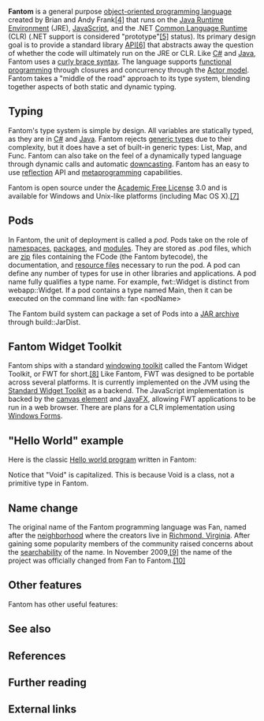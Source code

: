 **Fantom** is a general purpose [object-oriented programming language][0] created by Brian and Andy Frank[\[4\]][1] that runs on the [Java Runtime Environment][2] (JRE), [JavaScript][3], and the .NET [Common Language Runtime][4] (CLR) (.NET support is considered "prototype"[\[5\]][5] status). Its primary design goal is to provide a standard library [API][6][\[6\]][7] that abstracts away the question of whether the code will ultimately run on the JRE or CLR. Like [C\#][8] and [Java][9], Fantom uses a [curly brace syntax][10]. The language supports [functional programming][11] through closures and concurrency through the [Actor model][12]. Fantom takes a "middle of the road" approach to its type system, blending together aspects of both static and dynamic typing.

## Typing

Fantom's type system is simple by design. All variables are statically typed, as they are in [C\#][8] and [Java][9]. Fantom rejects [generic types][13] due to their complexity, but it does have a set of built-in generic types: List, Map, and Func. Fantom can also take on the feel of a dynamically typed language through dynamic calls and automatic [downcasting][14]. Fantom has an easy to use [reflection][15] API and [metaprogramming][16] capabilities.

Fantom is open source under the [Academic Free License][17] 3.0 and is available for Windows and Unix-like platforms (including Mac OS X).[\[7\]][18]

## Pods

In Fantom, the unit of deployment is called a _pod_. Pods take on the role of [namespaces][19], [packages][20], and [modules][21]. They are stored as .pod files, which are [zip][22] files containing the FCode (the Fantom bytecode), the documentation, and [resource files][23] necessary to run the pod. A pod can define any number of types for use in other libraries and applications. A pod name fully qualifies a type name. For example, fwt::Widget is distinct from webapp::Widget. If a pod contains a type named Main, then it can be executed on the command line with: fan <podName\>

The Fantom build system can package a set of Pods into a [JAR archive][24] through build::JarDist.

## Fantom Widget Toolkit

Fantom ships with a standard [windowing toolkit][25] called the Fantom Widget Toolkit, or FWT for short.[\[8\]][26] Like Fantom, FWT was designed to be portable across several platforms. It is currently implemented on the JVM using the [Standard Widget Toolkit][27] as a backend. The JavaScript implementation is backed by the [canvas element][28] and [JavaFX][29], allowing FWT applications to be run in a web browser. There are plans for a CLR implementation using [Windows Forms][30].

## "Hello World" example

Here is the classic [Hello world program][31] written in Fantom:

Notice that "Void" is capitalized. This is because Void is a class, not a primitive type in Fantom.

## Name change

The original name of the Fantom programming language was Fan, named after the [neighborhood][32] where the creators live in [Richmond, Virginia][33]. After gaining some popularity members of the community raised concerns about the [searchability][34] of the name. In November 2009,[\[9\]][35] the name of the project was officially changed from Fan to Fantom.[\[10\]][36]

## Other features

Fantom has other useful features:

## See also

## References

## Further reading

## External links

[0]: /wiki/Object-oriented_programming_language "Object-oriented programming language"
[1]: #cite_note-4
[2]: /wiki/Java_Runtime_Environment "Java Runtime Environment"
[3]: /wiki/JavaScript "JavaScript"
[4]: /wiki/Common_Language_Runtime "Common Language Runtime"
[5]: #cite_note-5
[6]: /wiki/Application_programming_interface "Application programming interface"
[7]: #cite_note-6
[8]: /wiki/C_Sharp_(programming_language) "C Sharp (programming language)"
[9]: /wiki/Java_(programming_language) "Java (programming language)"
[10]: /wiki/Curly_brace_programming_language "Curly brace programming language"
[11]: /wiki/Functional_programming "Functional programming"
[12]: /wiki/Actor_model "Actor model"
[13]: /wiki/Generic_programming "Generic programming"
[14]: /wiki/Downcasting "Downcasting"
[15]: /wiki/Reflection_(computer_science) "Reflection (computer science)"
[16]: /wiki/Metaprogramming "Metaprogramming"
[17]: /wiki/Academic_Free_License "Academic Free License"
[18]: #cite_note-7
[19]: /wiki/Namespace "Namespace"
[20]: /wiki/Java_package "Java package"
[21]: /wiki/Modular_programming "Modular programming"
[22]: /wiki/ZIP_(file_format) "ZIP (file format)"
[23]: /wiki/Resource_(Java) "Resource (Java)"
[24]: /wiki/JAR_(file_format) "JAR (file format)"
[25]: /wiki/Widget_toolkit "Widget toolkit"
[26]: #cite_note-8
[27]: /wiki/Standard_Widget_Toolkit "Standard Widget Toolkit"
[28]: /wiki/Canvas_element "Canvas element"
[29]: /wiki/JavaFX "JavaFX"
[30]: /wiki/Windows_Forms "Windows Forms"
[31]: /wiki/Hello_world_program "Hello world program"
[32]: /wiki/Fan_district "Fan district"
[33]: /wiki/Richmond,_Virginia "Richmond, Virginia"
[34]: /wiki/Search_engine_optimization "Search engine optimization"
[35]: #cite_note-9
[36]: #cite_note-Fantom_rename-10
